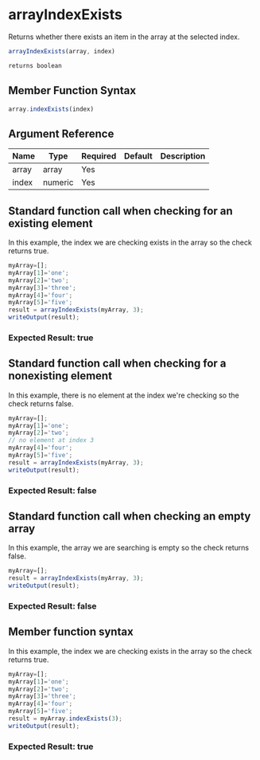 # arrayIndexExists

Returns whether there exists an item in the array at the selected index.

```javascript
arrayIndexExists(array, index)
```

```javascript
returns boolean
```

## Member Function Syntax

```javascript
array.indexExists(index)
```

## Argument Reference

| Name | Type | Required | Default | Description |
| --- | --- | --- | --- | --- |
| array | array | Yes |  |  |
| index | numeric | Yes |  |  |

## Standard function call when checking for an existing element

In this example, the index we are checking exists in the array so the check returns true.

```javascript
myArray=[];
myArray[1]='one';
myArray[2]='two';
myArray[3]='three';
myArray[4]='four';
myArray[5]='five';
result = arrayIndexExists(myArray, 3);
writeOutput(result);
```

### Expected Result: true

## Standard function call when checking for a nonexisting element

In this example, there is no element at the index we're checking so the check returns false.

```javascript
myArray=[];
myArray[1]='one';
myArray[2]='two';
// no element at index 3
myArray[4]='four';
myArray[5]='five';
result = arrayIndexExists(myArray, 3);
writeOutput(result);
```

### Expected Result: false

## Standard function call when checking an empty array

In this example, the array we are searching is empty so the check returns false.

```javascript
myArray=[];
result = arrayIndexExists(myArray, 3);
writeOutput(result);
```

### Expected Result: false

## Member function syntax

In this example, the index we are checking exists in the array so the check returns true.

```javascript
myArray=[];
myArray[1]='one';
myArray[2]='two';
myArray[3]='three';
myArray[4]='four';
myArray[5]='five';
result = myArray.indexExists(3);
writeOutput(result);
```

### Expected Result: true
